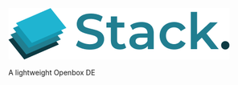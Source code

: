 ![Stack.](https://github.com/Noahvocat/stack./blob/main/stackde/stacklogo/stacklargesize1.png?raw=true)

A lightweight Openbox DE
